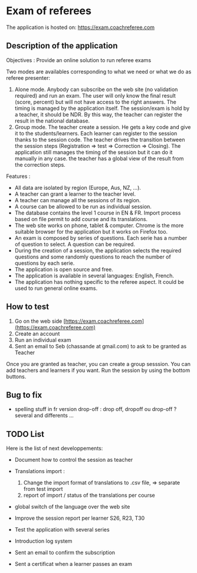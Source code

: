 # Exam of referees

The application is hosted on: https://exam.coachreferee.com

## Description of the application

Objectives : Provide an online solution to run referee exams

Two modes are availables corresponding to what we need or what we do as referee presenter:

1. Alone mode. Anybody can subscribe on the web site (no validation required) and run an exam. The user will only know the final result (score, percent) but will not have access to the right answers. The timing is managed by the application itself. The session/exam is hold by a teacher, it should be NDR. By this way, the teacher can register the result in the national database.
2. Group mode. The teacher create a session. He gets a key code and give it to the students/learners. Each learner can register to the session thanks to the session code. The teacher drives the transition between the session steps (Registration => test => Correction => Closing). The application still manages the timing of the session but it can do it manually in any case. the teacher has a global view of the result from the correction steps.

Features :

* All data are isolated by region (Europe, Aus, NZ, ...).
* A teacher can grant a learner to the teacher level.
* A teacher can manage all the sessions of its region.
* A course can be allowed to be run as individual session.
* The database contains the level 1 course in EN & FR. Import process based on file permit to add course and its translations.
* The web site works on phone, tablet & computer. Chrome is the more suitable browser for the application but it works on Firefox too.
* An exam is composed by series of questions. Each serie has a number of question to select. A question can be required.
* During the creation of a session, the application selects the required questions and some randomly questions to reach the number of questions by each serie.
* The application is open source and free.
* The application is available in several languages: English, French.
* The application has nothing specific to the referee aspect. It could be used to run general online exams.

## How to test

1. Go on the web side [https://exam.coachreferee.com](https://exam.coachreferee.com)
2. Create an account
3. Run an individual exam
4. Sent an email to Seb (chassande at gmail.com) to ask to be granted as Teacher

Once you are granted as teacher, you can create a group sesssion. You can add teachers and learners if you want. Run the session by using the bottom buttons.

## Bug to fix

* spelling stuff in fr version drop-off : drop off, dropoff ou drop-off ? several and differents ...

## TODO List

Here is the list of next developpements:

* Document how to control the session as teacher
* Translations import :
  
  1) Change the import format of translations to .csv file, => separate from test import
  2) report of import / status of the translations per course

* global switch of the language over the web site
* Improve the session report per learner S26, R23, T30
* Test the application with several series
* Introduction log system
* Sent an email to confirm the subscription
* Sent a certificat when a learner passes an exam
